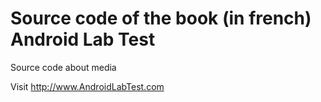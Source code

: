 # Source code of the book (in french) Android Lab Test
Source code about media

Visit http://www.AndroidLabTest.com
